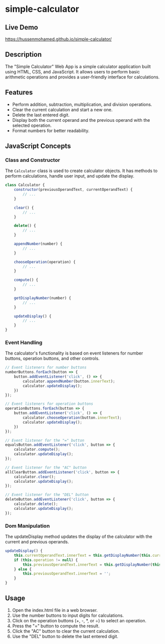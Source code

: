 # simple-calculator

## Live Demo
https://hussenmohamed.github.io/simple-calculator/

## Description
The "Simple Calculator" Web App is a simple calculator application built using HTML, CSS, and JavaScript. It allows users to perform basic arithmetic operations and provides a user-friendly interface for calculations.

## Features
- Perform addition, subtraction, multiplication, and division operations.
- Clear the current calculation and start a new one.
- Delete the last entered digit.
- Display both the current operand and the previous operand with the selected operation.
- Format numbers for better readability.

## JavaScript Concepts

### Class and Constructor
The `Calculator` class is used to create calculator objects. It has methods to perform calculations, handle user input, and update the display.
```javascript
class Calculator {
    constructor(previousOperandText, currentOperandText) {
        // ...
    }

    clear() {
        // ...
    }

    delete() {
        // ...
    }

    appendNumber(number) {
        // ...
    }

    chooseOperation(operation) {
        // ...
    }

    compute() {
        // ...
    }

    getDisplayNumber(number) {
        // ...
    }

    updateDisplay() {
        // ...
    }
}
```
### Event Handling
The calculator's functionality is based on event listeners for number buttons, operation buttons, and other controls.
```javascript
// Event listeners for number buttons
numberButtons.forEach(button => {
    button.addEventListener('click', () => {
        calculator.appendNumber(button.innerText);
        calculator.updateDisplay();
    })
});

// Event listeners for operation buttons
operationButtons.forEach(button => {
    button.addEventListener('click', () => {
        calculator.chooseOperation(button.innerText);
        calculator.updateDisplay();
    })
});

// Event listener for the "=" button
equalsButton.addEventListener('click', button => {
    calculator.compute();
    calculator.updateDisplay();
});

// Event listener for the "AC" button
allClearButton.addEventListener('click', button => {
    calculator.clear();
    calculator.updateDisplay();
});

// Event listener for the "DEL" button
deleteButton.addEventListener('click', button => {
    calculator.delete();
    calculator.updateDisplay();
});
```
### Dom Manipulation
The updateDisplay method updates the display of the calculator with the current and previous operands.
```javascript
updateDisplay() {
    this.currentOperandText.innerText = this.getDisplayNumber(this.currentOperand);
    if (this.operation != null) {
        this.previousOperandText.innerText = this.getDisplayNumber(this.previousOperand) + ' ' + this.operation;
    } else {
        this.previousOperandText.innerText = '';
    }
}
```

## Usage
1. Open the index.html file in a web browser.
1. Use the number buttons to input digits for calculations.
1. Click on the operation buttons (+, -, *, or ÷) to select an operation.
1. Press the "=" button to compute the result.
1. Click the "AC" button to clear the current calculation.
1. Use the "DEL" button to delete the last entered digit.

